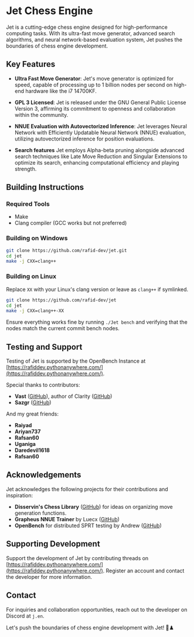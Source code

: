 # Jet Chess Engine

Jet is a cutting-edge chess engine designed for high-performance computing tasks. With its ultra-fast move generator, advanced search algorithms, and neural network-based evaluation system, Jet pushes the boundaries of chess engine development.

## Key Features

- **Ultra Fast Move Generator**: Jet's move generator is optimized for speed, capable of processing up to 1 billion nodes per second on high-end hardware like the i7 14700KF.

- **GPL 3 Licensed**: Jet is released under the GNU General Public License Version 3, affirming its commitment to openness and collaboration within the community.

- **NNUE Evaluation with Autovectorized Inference**: Jet leverages Neural Network with Efficiently Updatable Neural Network (NNUE) evaluation, utilizing autovectorized inference for position evaluations.

- **Search features** Jet employs Alpha-beta pruning alongside advanced search techniques like Late Move Reduction and Singular Extensions to optimize its search, enhancing computational efficiency and playing strength.

## Building Instructions

### Required Tools

- Make
- Clang compiler (GCC works but not preferred)

### Building on Windows

```bash
git clone https://github.com/rafid-dev/jet.git
cd jet
make -j CXX=clang++
```

### Building on Linux

Replace `XX` with your Linux's clang version or leave as `clang++` if symlinked.

```bash
git clone https://github.com/rafid-dev/jet
cd jet
make -j CXX=clang++-XX
```

Ensure everything works fine by running `./Jet bench` and verifying that the nodes match the current commit bench nodes.

## Testing and Support

Testing of Jet is supported by the OpenBench Instance at [https://rafiddev.pythonanywhere.com/](https://rafiddev.pythonanywhere.com/).

Special thanks to contributors:

- **Vast** ([GitHub](https://github.com/Vast342)), author of Clarity ([GitHub](https://github.com/Vast342/Clarity/))
- **Sazgr** ([GitHub](https://github.com/Sazgr/peacekeeper))

And my great friends:
- **Raiyad**
- **Ariyan737**
- **Rafsan60**
- **Uganiga**
- **Daredevil1618**
- **Rafsan60**

## Acknowledgements

Jet acknowledges the following projects for their contributions and inspiration:

- **Disservin's Chess Library** ([GitHub](https://github.com/Disservin/chess-library)) for ideas on organizing move generation functions.
- **Grapheus NNUE Trainer** by Luecx ([GitHub](https://github.com/luecx/Grapheus/))
- **OpenBench** for distributed SPRT testing by Andrew ([GitHub](https://github.com/AndyGrant/OpenBench))

## Supporting Development

Support the development of Jet by contributing threads on [https://rafiddev.pythonanywhere.com/](https://rafiddev.pythonanywhere.com/). Register an account and contact the developer for more information.

## Contact

For inquiries and collaboration opportunities, reach out to the developer on Discord at `j.en`.

Let's push the boundaries of chess engine development with Jet! 🚀♟️
